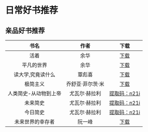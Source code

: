 # 日常好书推荐

## 亲品好书推荐

|书名|作者|下载|
|:---:|:---:|:---:|
|活着|余华|[下载](https://github.com/BrucePhoebus/development-learning/tree/big-file/资源积累/资源/书籍/生活日常/活着.pdf)|
|平凡的世界|余华|[下载](https://github.com/BrucePhoebus/development-learning/tree/big-file/资源积累/资源/书籍/生活日常/平凡的世界.pdf)|
|读大学,究竟读什么|覃彪喜|[下载](https://github.com/BrucePhoebus/development-learning/tree/big-file/资源积累/资源/书籍/生活日常/读大学,究竟读什么.pdf)|
|极简主义|乔舒亚·菲尔茨·米|[下载](https://github.com/BrucePhoebus/development-learning/tree/big-file/资源积累/资源/书籍/生活日常/极简主义.pdf)|
|人类简史-从动物到上帝|尤瓦尔·赫拉利|[提取码：n21i](https://pan.baidu.com/s/1FYPxe9GMQCPKfGaZ9T-1lA)|
|未来简史|尤瓦尔·赫拉利|[提取码：n21i](https://pan.baidu.com/s/1FYPxe9GMQCPKfGaZ9T-1lA)|
|今日简史|尤瓦尔·赫拉利|[提取码：n21i](https://pan.baidu.com/s/1FYPxe9GMQCPKfGaZ9T-1lA)|
|未来世界的幸存者|阮一峰|[下载](https://github.com/BrucePhoebus/development-learning/tree/big-file/资源积累/资源/书籍/生活日常/未来世界的幸存者.pdf)|

